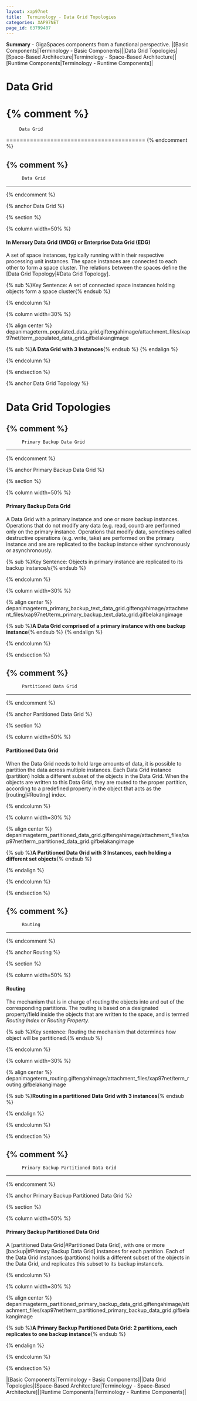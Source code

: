 ```yaml
---
layout: xap97net
title:  Terminology - Data Grid Topologies
categories: XAP97NET
page_id: 63799407
---
```


**Summary** - GigaSpaces components from a functional perspective.
|[Basic Components|Terminology - Basic Components]||Data Grid Topologies|[Space-Based Architecture|Terminology - Space-Based Architecture]|[Runtime Components|Terminology - Runtime Components]|

# Data Grid


{% comment %}
=========================================

         Data Grid

=========================================
{% endcomment %}


{% comment %}
----------------------------
          Data Grid
----------------------------
{% endcomment %}

{% anchor Data Grid %}

{% section %}

{% column width=50% %}

#### In Memory Data Grid (IMDG) or Enterprise Data Grid (EDG)

A set of space instances, typically running within their respective processing unit instances.
The space instances are connected to each other to form a space cluster.
The relations between the spaces define the [Data Grid Topology|#Data Grid Topology].

{% sub %}Key Sentence: A set of connected space instances holding objects form a space cluster{% endsub %}

{% endcolumn %}

{% column width=30% %}

{% align center %}
depanimageterm_populated_data_grid.giftengahimage/attachment_files/xap97net/term_populated_data_grid.gifbelakangimage

{% sub %}**A Data Grid with 3 Instances**{% endsub %}
{% endalign %}

{% endcolumn %}

{% endsection %}

{% anchor Data Grid Topology %}

# Data Grid Topologies


{% comment %}
----------------------------
          Primary Backup Data Grid
----------------------------
{% endcomment %}

{% anchor Primary Backup Data Grid %}

{% section %}

{% column width=50% %}

#### Primary Backup Data Grid

A Data Grid with a primary instance and one or more backup instances.
Operations that do not modify any data (e.g. read, count) are performed only on the primary instance. Operations that modify data, sometimes called destructive operations (e.g. write, take) are performed on the primary instance and are are replicated to the backup instance either synchronously or asynchronously.

{% sub %}Key Sentence: Objects in primary instance are replicated to its backup instance/s{% endsub %}

{% endcolumn %}

{% column width=30% %}

{% align center %}
depanimageterm_primary_backup_text_data_grid.giftengahimage/attachment_files/xap97net/term_primary_backup_text_data_grid.gifbelakangimage

{% sub %}**A Data Grid comprised of a primary instance with one backup instance**{% endsub %}
{% endalign %}

{% endcolumn %}

{% endsection %}

{% comment %}
----------------------------
          Partitioned Data Grid
----------------------------
{% endcomment %}

{% anchor Partitioned Data Grid %}

{% section %}

{% column width=50% %}

#### Partitioned Data Grid

When the Data Grid needs to hold large amounts of data, it is possible to partition the data across multiple instances.
Each Data Grid instance (partition) holds a different subset of the objects in the Data Grid.
When the objects are written to this Data Grid, they are routed to the proper partition, according to a predefined property in the object that acts as the [routing|#Routing] index.

{% endcolumn %}

{% column width=30% %}

{% align center %}
depanimageterm_partitioned_data_grid.giftengahimage/attachment_files/xap97net/term_partitioned_data_grid.gifbelakangimage

{% sub %}**A Partitioned Data Grid with 3 Instances, each holding a different set objects**{% endsub %}

{% endalign %}

{% endcolumn %}

{% endsection %}

{% comment %}
----------------------------
          Routing
----------------------------
{% endcomment %}

{% anchor Routing %}

{% section %}

{% column width=50% %}

#### Routing

The mechanism that is in charge of routing the objects into and out of the corresponding partitions.
The routing is based on a designated property/field inside the objects that are written to the space, and is termed _Routing Index_ or _Routing Property_.

{% sub %}Key sentence: Routing the mechanism that determines how object will be partitioned.{% endsub %}

{% endcolumn %}

{% column width=30% %}

{% align center %}
depanimageterm_routing.giftengahimage/attachment_files/xap97net/term_routing.gifbelakangimage

{% sub %}**Routing in a partitioned Data Grid with 3 instances**{% endsub %}

{% endalign %}

{% endcolumn %}

{% endsection %}

{% comment %}
--------------------------------------------------
          Primary Backup Partitioned Data Grid
--------------------------------------------------
{% endcomment %}

{% anchor Primary Backup Partitioned Data Grid %}

{% section %}

{% column width=50% %}

#### Primary Backup Partitioned Data Grid

A [partitioned Data Grid|#Partitioned Data Grid], with one or more [backup|#Primary Backup Data Grid] instances for each partition. Each of the Data Grid instances (partitions) holds a different subset of the objects in the Data Grid, and replicates this subset to its backup instance/s.

{% endcolumn %}

{% column width=30% %}

{% align center %}
depanimageterm_partitioned_primary_backup_data_grid.giftengahimage/attachment_files/xap97net/term_partitioned_primary_backup_data_grid.gifbelakangimage

{% sub %}**A Primary Backup Partitioned Data Grid: 2 partitions, each replicates to one backup instance**{% endsub %}

{% endalign %}

{% endcolumn %}

{% endsection %}


|[Basic Components|Terminology - Basic Components]||Data Grid Topologies|[Space-Based Architecture|Terminology - Space-Based Architecture]|[Runtime Components|Terminology - Runtime Components]|